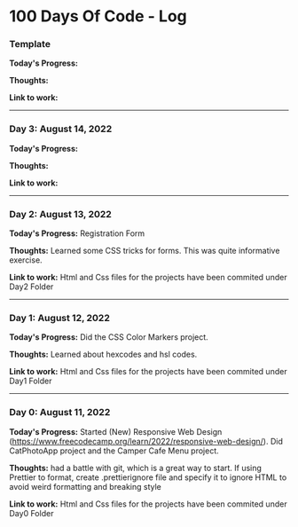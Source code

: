 # 100 Days Of Code - Log

### Template

**Today's Progress:**

**Thoughts:**

**Link to work:**[]()

---

### Day 3: August 14, 2022

**Today's Progress:**

**Thoughts:**

**Link to work:**[]()

---

### Day 2: August 13, 2022

**Today's Progress:**
Registration Form

**Thoughts:**
Learned some CSS tricks for forms. This was quite informative exercise.

**Link to work:**
Html and Css files for the projects have been commited under Day2 Folder

---

### Day 1: August 12, 2022

**Today's Progress:**
Did the CSS Color Markers project.

**Thoughts:**
Learned about hexcodes and hsl codes.

**Link to work:**
Html and Css files for the projects have been commited under Day1 Folder

---

### Day 0: August 11, 2022

**Today's Progress:**
Started (New) Responsive Web Design (https://www.freecodecamp.org/learn/2022/responsive-web-design/). Did CatPhotoApp project and the Camper Cafe Menu project.

**Thoughts:**
had a battle with git, which is a great way to start. If using Prettier to format, create .prettierignore file and specify it to ignore HTML to avoid weird formatting and breaking style

**Link to work:**
Html and Css files for the projects have been commited under Day0 Folder
